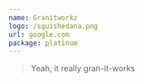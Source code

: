 ```yaml
---
name: Granitworkz
logo: /squishedana.png
url: google.com
package: platinum
---
```

> Yeah, it really gran-it-works
